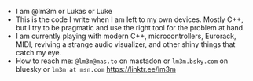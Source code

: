 - I am @lm3m or Lukas or Luke
- This is the code I write when I am left to my own devices. Mostly C++, but I try to be pragmatic and use the right tool for the problem at hand.
- I am currently playing with modern C++, microcontrollers, Eurorack, MIDI, reviving a strange audio visualizer, and other shiny things that catch my eye.
- How to reach me: `@lm3m@mas.to` on mastadon or `lm3m.bsky.com` on bluesky or `lm3m at msn.com` https://linktr.ee/lm3m

<!---
lm3m/lm3m is a ✨ special ✨ repository because its `README.md` (this file) appears on your GitHub profile.
You can click the Preview link to take a look at your changes.
--->
